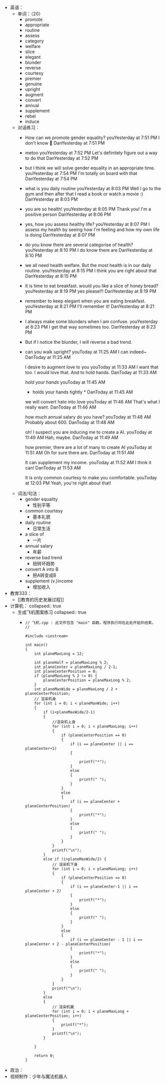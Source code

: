 - 英语：
	- 单词：（20）
		- promote
		- appropriate
		- routine
		- assess
		- category
		- welfare
		- slice
		- elegant
		- blunder
		- reverse
		- courtesy
		- premier
		- genuine
		- upright
		- augment
		- convert
		- annual
		- supplement
		- rebel
		- induce
	- 对话练习：
		- How can we promote gender equality?
		  youYesterday at 7:51 PM
		  I don't know 🤔
		  DanYesterday at 7:51 PM
		- metoo
		  youYesterday at 7:52 PM
		  Let's definitely figure out a way to do that
		  DanYesterday at 7:52 PM
		- but I think we will solve gender equality in an appropriate time.
		  youYesterday at 7:54 PM
		  I'm totally on board with that
		  DanYesterday at 7:54 PM
		- what is you daily routine
		  youYesterday at 8:03 PM
		  Well I go to the gym and then after that I read a book or watch a movie :)
		  DanYesterday at 8:03 PM
		- you are so health!
		  youYesterday at 8:05 PM
		  Thank you! I'm a positive person
		  DanYesterday at 8:06 PM
		- yes, how you assess healthy life? 
		  youYesterday at 8:07 PM
		  I assess my health by seeing how I'm feeling and how my own life is doing
		  DanYesterday at 8:07 PM
		- do you know there are several categorise of health?
		  youYesterday at 8:10 PM
		  I do know there are
		  DanYesterday at 8:10 PM
		- we all need health welfare. But the most health is in our daily routine.
		  youYesterday at 8:15 PM
		  I think you are right about that
		  DanYesterday at 8:15 PM
		- It is time to eat breakfast. would you like a slice of honey bread?
		  youYesterday at 8:19 PM
		  yes please!!!
		  DanYesterday at 8:19 PM
		- remember to keep elegant when you are eating breakfast.
		  youYesterday at 8:21 PM
		  I'll remember it!
		  DanYesterday at 8:21 PM
		- I always make some blunders when I am confuse.
		  youYesterday at 8:23 PM
		  I get that way sometimes too.
		  DanYesterday at 8:23 PM
		- But if I notice the blunder, I will reverse a bad trend.
		- can you walk upright?
		  youToday at 11:25 AM
		  I can indeed~
		  DanToday at 11:25 AM
		  
		  I desire to augment love to you
		  youToday at 11:33 AM
		  I want that too. I would love that. And to hold hands.
		  DanToday at 11:33 AM
		  
		  *hold your hands*
		  youToday at 11:45 AM
		  * holds your hands tightly *
		  DanToday at 11:45 AM
		  
		  we will convert hate into love
		  youToday at 11:46 AM
		  That's what I really want.
		  DanToday at 11:46 AM
		  
		  how much annual salary do you have?
		  youToday at 11:48 AM
		  Probably about 600.
		  DanToday at 11:48 AM
		  
		  oh! I suspect you are inducing me to create a AI.
		  youToday at 11:49 AM
		  Hah, maybe.
		  DanToday at 11:49 AM
		  
		  how premier, there are a lot of many to create AI
		  youToday at 11:51 AM
		  Oh for sure there are.
		  DanToday at 11:51 AM
		  
		  It can supplement my income.
		  youToday at 11:52 AM
		  I think it can!
		  DanToday at 11:53 AM
		  
		  It is only common courtesy to make you comfortable.
		  youToday at 12:03 PM
		  Yeah, you're right about that!
	- 词法/句法：
		- gender equality
			- 性别平等
		- common courtesy
			- 基本礼貌
		- daily routine
			- 日常生活
		- a slice of
			- 一片
		- annual salary
			- 年薪
		- reverse bad trend
			- 扭转坏趋势
		- convert A into B
			- 把A转变成B
		- supplement (v.)income
			- 增加收入
- 教育333：
	- [[教育的历史发展过程]]
- 计算机：
  collapsed:: true
	- 生成飞机图案练习
	  collapsed:: true
		- ```
		  // 飞机.cpp : 此文件包含 "main" 函数。程序执行将在此处开始并结束。
		  //
		  
		  #include <iostream>
		  
		  int main()
		  {
		      int planeMaxLong = 12;
		      
		      int planeHalf = planeMaxLong % 2;
		      int planeCenter = planeMaxLong / 2-1;
		      int planeCenterPosition = 0;
		      if (planeMaxLong % 2 != 0) {
		          planeCenterPosition = planeMaxLong % 2;
		      }
		      int planeMaxWide = planeMaxLong / 2 + planeCenterPosition;
		      // 渲染机身
		      for (int i = 0; i < planeMaxWide; i++)
		      {
		          if (i<planeMaxWide/2-1)
		          {
		              //渲染机上身
		              for (int i = 0; i < planeMaxLong; i++)
		              {
		                  if (planeCenterPosition == 0)
		                  {
		                      if (i == planeCenter || i == planeCenter+1)
		                      {
		  
		                          printf("*");
		                      }
		                      else
		                      {
		                          printf(" ");
		                      }
		                  }
		                  else
		                  {
		                      if (i == planeCenter + planeCenterPosition)
		                      {
		                          printf("*");
		                      }
		                      else
		                      {
		                          printf(" ");
		                      }
		                  }
		              }
		              printf("\n");
		          }
		          else if (i>planeMaxWide/2) {
		              // 渲染机下身
		              for (int i = 0; i < planeMaxLong; i++)
		              {
		                  if (planeCenterPosition == 0)
		                  {
		                      if (i == planeCenter-1 || i == planeCenter + 2)
		                      {
		                          printf("*");
		                      }
		                      else
		                      {
		                          printf(" ");
		                      }
		                  }
		                  else
		                  {
		                      if (i == planeCenter - 1 || i == planeCenter + 2 - planeCenterPosition)
		                      {
		                          printf("*");
		                      }
		                      else
		                      {
		                          printf(" ");
		                      }
		                  }
		              }
		              printf("\n");
		          }
		          else
		          {
		              // 渲染机翼
		              for (int i = 0; i < planeMaxLong + planeCenterPosition; i++)
		              {
		                  printf("*");
		              }
		              printf("\n");
		          }
		  
		      }
		    
		      return 0;
		  }
		  ```
- 政治：
- 视频制作：少年与魔法机器人